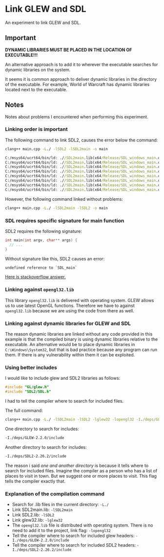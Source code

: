 # Link GLEW and SDL

An experiment to link GLEW and SDL.

## Important

**DYNAMIC LIBRARIES MUST BE PLACED IN THE LOCATION OF EXECUTABLE!!!**

An alternative approach is to add it to wherever the executable searches for dynamic libraries on the system.

It seems it is common approach to deliver dynamic libraries in the directory of the executable. For example, World of Warcraft has dynamic libraries located next to the executable.

## Notes

Notes about problems I encountered when performing this experiment.

### Linking order is important

The following command to link SDL2, causes the error below the command:

```cmd
clang++ main.cpp -L./ -lSDL2 -lSDL2main -o main
```

```cmd
C:/msys64/ucrt64/bin/ld: .//SDL2main.lib(x64/Release/SDL_windows_main.obj):(.text$mn+0x84): undefined reference to `SDL_wcslen'
C:/msys64/ucrt64/bin/ld: .//SDL2main.lib(x64/Release/SDL_windows_main.obj):(.text$mn+0xa2): undefined reference to `SDL_iconv_string'
C:/msys64/ucrt64/bin/ld: .//SDL2main.lib(x64/Release/SDL_windows_main.obj):(.text$mn+0xb6): undefined reference to `SDL_strlen'
C:/msys64/ucrt64/bin/ld: .//SDL2main.lib(x64/Release/SDL_windows_main.obj):(.text$mn+0xf3): undefined reference to `SDL_memcpy'
C:/msys64/ucrt64/bin/ld: .//SDL2main.lib(x64/Release/SDL_windows_main.obj):(.text$mn+0xfb): undefined reference to `SDL_free'
C:/msys64/ucrt64/bin/ld: .//SDL2main.lib(x64/Release/SDL_windows_main.obj):(.text$mn+0x122): undefined reference to `SDL_SetMainReady'
C:/msys64/ucrt64/bin/ld: .//SDL2main.lib(x64/Release/SDL_windows_main.obj):(.text$mn+0x12e): undefined reference to `SDL_main'
C:/msys64/ucrt64/bin/ld: .//SDL2main.lib(x64/Release/SDL_windows_main.obj):(.text$mn+0x18e): undefined reference to `SDL_ShowSimpleMessageBox'
```

However, the following command linked without problems:

```cmd
clang++ main.cpp -L./ -lSDL2main -lSDL2 -o main
```

### SDL requires specific signature for main function

SDL2 requires the following signature:

```cpp
int main(int argv, char** args) {
  // ...
}
```

Without signature like this, SDL2 causes an error:

```txt
undefined reference to `SDL_main`
```

[Here is stackoverflow answer.](https://stackoverflow.com/questions/10803918/undefined-reference-to-sdl-main)

### Linking against `opengl32.lib`

This library `opengl32.lib` is delivered with operating system. GLEW allows us to use latest OpenGL functions. Therefore we have to against `opengl32.lib` because we are using the code from there as well.

### Linking against dynamic libraries for GLEW and SDL

The reason dynamic libraries are linked without any code provided in this example is that the compiled binary is using dynamic libraries relative to the executable. An alternative would be to place dynamic libraries in `C:\Windows\System32`, but that is bad practice because any program can run them. If there is any vulnerability within them it can be exploited.

### Using better includes

I would like to include glew and SDL2 libraries as follows:

```cpp
#include "GL/glew.h"
#include "SDL2/SDL.h"
```

I had to tell the compiler where to search for included files.

The full command:

```cmd
clang++ main.cpp -L./ -lSDL2main -lSDL2 -lglew32 -lopengl32 -I./deps/GLEW-2.2.0/include -I./deps/SDL2-2.26.2/include -o main
```

One directory to search for includes:

```txt
-I./deps/GLEW-2.2.0/include
```

Another directory to search for includes:

```txt
-I./deps/SDL2-2.26.2/include
```

The reason i said _one and another directory_ is because it tells where to search for included files. Imagine the compiler as a person who has a list of places to visit in town. But we suggest one or more places to visit. This flag tells the compiler exactly that.

### Explanation of the compilation command

- Search for .lib files in the current directory: `-L./`
- Link SDL2main.lib: `-lSDL2main`
- Link SDL2.lib: `-lSDL2`
- Link glew32.lib: `-lglew32`
- The `opengl32.lib` file is distributed with operating system. There is no need to add it to the project, link flag: `-lopengl32`
- Tell the compiler where to search for included glew headers: `-I./deps/GLEW-2.2.0/include`
- Tell the compiler where to search for included SDL2 headers: `-I./deps/SDL2-2.26.2/include`
